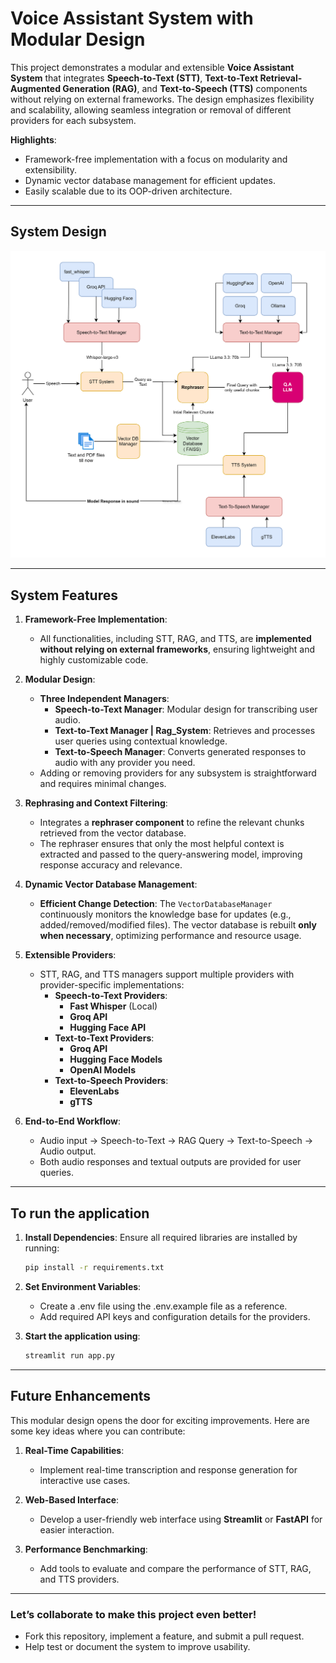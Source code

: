 # **Voice Assistant System with Modular Design**

This project demonstrates a modular and extensible **Voice Assistant System** that integrates **Speech-to-Text (STT)**, **Text-to-Text Retrieval-Augmented Generation (RAG)**, and **Text-to-Speech (TTS)** components without relying on external frameworks. The design emphasizes flexibility and scalability, allowing seamless integration or removal of different providers for each subsystem.

**Highlights**:
* Framework-free implementation with a focus on modularity and extensibility.
* Dynamic vector database management for efficient updates.
* Easily scalable due to its OOP-driven architecture.

---
## **System Design**
![System Design](./images/System_Design.svg)

---

## **System Features**

1. **Framework-Free Implementation**:
   - All functionalities, including STT, RAG, and TTS, are **implemented without relying on external frameworks**, ensuring lightweight and highly customizable code.

2. **Modular Design**:
   - **Three Independent Managers**:
     - **Speech-to-Text Manager**: Modular design for transcribing user audio.
     - **Text-to-Text Manager | Rag_System**: Retrieves and processes user queries using contextual knowledge.
     - **Text-to-Speech Manager**: Converts generated responses to audio with any provider you need.
   - Adding or removing providers for any subsystem is straightforward and requires minimal changes.

3. **Rephrasing and Context Filtering**:
   - Integrates a **rephraser component** to refine the relevant chunks retrieved from the vector database.
   - The rephraser ensures that only the most helpful context is extracted and passed to the query-answering model, improving response accuracy and relevance.

4. **Dynamic Vector Database Management**:
   - **Efficient Change Detection**: The `VectorDatabaseManager` continuously monitors the knowledge base for updates (e.g., added/removed/modified files). The vector database is rebuilt **only when necessary**, optimizing performance and resource usage.

5. **Extensible Providers**:
   - STT, RAG, and TTS managers support multiple providers with provider-specific implementations:
     - **Speech-to-Text Providers**:
       - **Fast Whisper** (Local)
       - **Groq API**
       - **Hugging Face API**
     - **Text-to-Text Providers**:
       - **Groq API**
       - **Hugging Face Models**
       - **OpenAI Models**
     - **Text-to-Speech Providers**:
       - **ElevenLabs**
       - **gTTS**

6. **End-to-End Workflow**:
   - Audio input → Speech-to-Text → RAG Query → Text-to-Speech → Audio output.
   - Both audio responses and textual outputs are provided for user queries.

---

## **To run the application**

1. **Install Dependencies**:
   Ensure all required libraries are installed by running:
   ```bash
   pip install -r requirements.txt
   ```

2. **Set Environment Variables**:
    * Create a .env file using the .env.example file as a reference.
    * Add required API keys and configuration details for the providers.

3. **Start the application using**:
   ```bash
   streamlit run app.py
   ```
---

## **Future Enhancements**

This modular design opens the door for exciting improvements. Here are some key ideas where you can contribute:

1. **Real-Time Capabilities**:
   - Implement real-time transcription and response generation for interactive use cases.

2. **Web-Based Interface**:
   - Develop a user-friendly web interface using **Streamlit** or **FastAPI** for easier interaction.

3. **Performance Benchmarking**:
   - Add tools to evaluate and compare the performance of STT, RAG, and TTS providers.
---
### **Let’s collaborate to make this project even better!**
- Fork this repository, implement a feature, and submit a pull request.
- Help test or document the system to improve usability.


